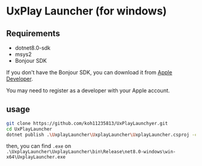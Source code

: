 # UxPlay Launcher (for windows)

## Requirements
- dotnet8.0-sdk
- msys2
- Bonjour SDK

If you don't have the Bonjour SDK, you can download it from [Apple Developer](https://developer.apple.com/download/all/?q=bonjour%20sdk).

You may need to register as a developer with your Apple account.

## usage 
```sh
git clone https://github.com/koh11235813/UxPlayLaunchyer.git
cd UxPlayLauncher
dotnet publish .\UxplayLauncher\UxplayLauncher\UxplayLauncher.csproj -c Release
```
then, you can find `.exe` on `.\UxplayLauncher\UxplayLauncher\bin\Release\net8.0-windows\win-x64\UxplayLauncher.exe`
